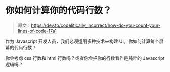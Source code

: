 # 你如何计算你的代码行数？

> 原文：<https://dev.to/codelitically_incorrect/how-do-you-count-your-lines-of-code-17a1>

作为 Javascript 开发人员，我们必须运用多种技术来构建 UI。你如何计算每个屏幕的代码行数？

你会考虑 css 行数和 html 行数吗？或者你会把你的行数看作是纯粹的 Javascript 逻辑吗？